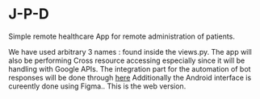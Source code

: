 # J-P-D

Simple remote healthcare App for remote administration of patients.

We have used arbitrary 3 names : found inside the views.py.
The app will also be performing Cross resource accessing especially since it will be handling with Google APIs.
The integration part for the automation of bot responses will be done through [here](https://interfaces.zapier.com)
Additionally the Android interface is cureently done using Figma..
This is the web version.
